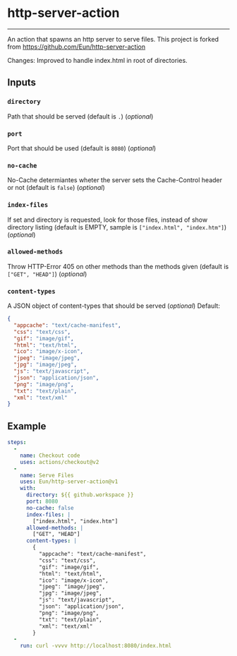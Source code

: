 # http-server-action
---
An action that spawns an http server to serve files. 
This project is forked from https://github.com/Eun/http-server-action

Changes: Improved to handle index.html in root of directories.

## Inputs
### `directory`
Path that should be served (default is `.`) (*optional*)

### `port`
Port that should be used (default is `8080`) (*optional*)

### `no-cache`
No-Cache determiantes wheter the server sets the Cache-Control header or not (default is `false`) (*optional*)

### `index-files`
If set and directory is requested, look for those files, instead of show directory listing (default is EMPTY, sample is `["index.html", "index.htm"]`) (*optional*)

### `allowed-methods`
Throw HTTP-Error 405 on other methods than the methods given (default is `["GET", "HEAD"]`) (*optional*)

### `content-types`
A JSON object of content-types that should be served (*optional*)
Default:
```json
{
  "appcache": "text/cache-manifest",
  "css": "text/css",
  "gif": "image/gif",
  "html": "text/html",
  "ico": "image/x-icon",
  "jpeg": "image/jpeg",
  "jpg": "image/jpeg",
  "js": "text/javascript",
  "json": "application/json",
  "png": "image/png",
  "txt": "text/plain",
  "xml": "text/xml"
}
```

## Example
```yaml
steps:
  -
    name: Checkout code
    uses: actions/checkout@v2
  -
    name: Serve Files
    uses: Eun/http-server-action@v1
    with:
      directory: ${{ github.workspace }}
      port: 8080
      no-cache: false
      index-files: |
        ["index.html", "index.htm"]
	  allowed-methods: |
        ["GET", "HEAD"]
      content-types: |
        {
          "appcache": "text/cache-manifest",
          "css": "text/css",
          "gif": "image/gif",
          "html": "text/html",
          "ico": "image/x-icon",
          "jpeg": "image/jpeg",
          "jpg": "image/jpeg",
          "js": "text/javascript",
          "json": "application/json",
          "png": "image/png",
          "txt": "text/plain",
          "xml": "text/xml"
        }
  -
    run: curl -vvvv http://localhost:8080/index.html
```
